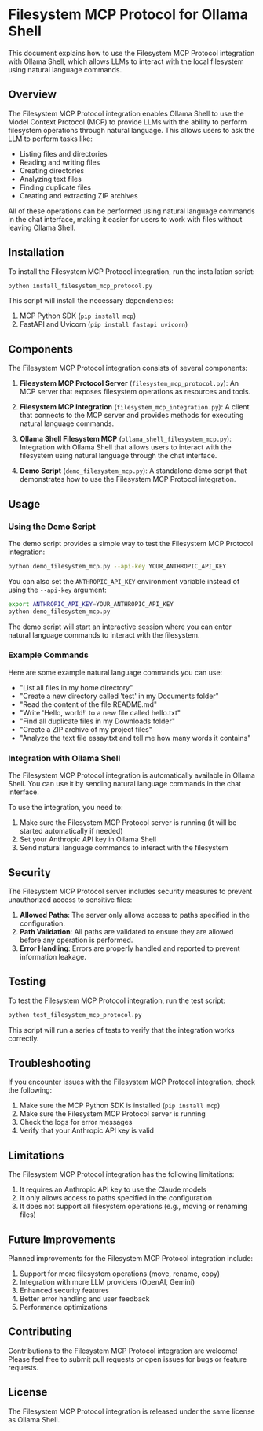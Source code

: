 # Filesystem MCP Protocol for Ollama Shell

This document explains how to use the Filesystem MCP Protocol integration with Ollama Shell, which allows LLMs to interact with the local filesystem using natural language commands.

## Overview

The Filesystem MCP Protocol integration enables Ollama Shell to use the Model Context Protocol (MCP) to provide LLMs with the ability to perform filesystem operations through natural language. This allows users to ask the LLM to perform tasks like:

- Listing files and directories
- Reading and writing files
- Creating directories
- Analyzing text files
- Finding duplicate files
- Creating and extracting ZIP archives

All of these operations can be performed using natural language commands in the chat interface, making it easier for users to work with files without leaving Ollama Shell.

## Installation

To install the Filesystem MCP Protocol integration, run the installation script:

```bash
python install_filesystem_mcp_protocol.py
```

This script will install the necessary dependencies:

1. MCP Python SDK (`pip install mcp`)
2. FastAPI and Uvicorn (`pip install fastapi uvicorn`)

## Components

The Filesystem MCP Protocol integration consists of several components:

1. **Filesystem MCP Protocol Server** (`filesystem_mcp_protocol.py`): An MCP server that exposes filesystem operations as resources and tools.

2. **Filesystem MCP Integration** (`filesystem_mcp_integration.py`): A client that connects to the MCP server and provides methods for executing natural language commands.

3. **Ollama Shell Filesystem MCP** (`ollama_shell_filesystem_mcp.py`): Integration with Ollama Shell that allows users to interact with the filesystem using natural language through the chat interface.

4. **Demo Script** (`demo_filesystem_mcp.py`): A standalone demo script that demonstrates how to use the Filesystem MCP Protocol integration.

## Usage

### Using the Demo Script

The demo script provides a simple way to test the Filesystem MCP Protocol integration:

```bash
python demo_filesystem_mcp.py --api-key YOUR_ANTHROPIC_API_KEY
```

You can also set the `ANTHROPIC_API_KEY` environment variable instead of using the `--api-key` argument:

```bash
export ANTHROPIC_API_KEY=YOUR_ANTHROPIC_API_KEY
python demo_filesystem_mcp.py
```

The demo script will start an interactive session where you can enter natural language commands to interact with the filesystem.

### Example Commands

Here are some example natural language commands you can use:

- "List all files in my home directory"
- "Create a new directory called 'test' in my Documents folder"
- "Read the content of the file README.md"
- "Write 'Hello, world!' to a new file called hello.txt"
- "Find all duplicate files in my Downloads folder"
- "Create a ZIP archive of my project files"
- "Analyze the text file essay.txt and tell me how many words it contains"

### Integration with Ollama Shell

The Filesystem MCP Protocol integration is automatically available in Ollama Shell. You can use it by sending natural language commands in the chat interface.

To use the integration, you need to:

1. Make sure the Filesystem MCP Protocol server is running (it will be started automatically if needed)
2. Set your Anthropic API key in Ollama Shell
3. Send natural language commands to interact with the filesystem

## Security

The Filesystem MCP Protocol server includes security measures to prevent unauthorized access to sensitive files:

1. **Allowed Paths**: The server only allows access to paths specified in the configuration.
2. **Path Validation**: All paths are validated to ensure they are allowed before any operation is performed.
3. **Error Handling**: Errors are properly handled and reported to prevent information leakage.

## Testing

To test the Filesystem MCP Protocol integration, run the test script:

```bash
python test_filesystem_mcp_protocol.py
```

This script will run a series of tests to verify that the integration works correctly.

## Troubleshooting

If you encounter issues with the Filesystem MCP Protocol integration, check the following:

1. Make sure the MCP Python SDK is installed (`pip install mcp`)
2. Make sure the Filesystem MCP Protocol server is running
3. Check the logs for error messages
4. Verify that your Anthropic API key is valid

## Limitations

The Filesystem MCP Protocol integration has the following limitations:

1. It requires an Anthropic API key to use the Claude models
2. It only allows access to paths specified in the configuration
3. It does not support all filesystem operations (e.g., moving or renaming files)

## Future Improvements

Planned improvements for the Filesystem MCP Protocol integration include:

1. Support for more filesystem operations (move, rename, copy)
2. Integration with more LLM providers (OpenAI, Gemini)
3. Enhanced security features
4. Better error handling and user feedback
5. Performance optimizations

## Contributing

Contributions to the Filesystem MCP Protocol integration are welcome! Please feel free to submit pull requests or open issues for bugs or feature requests.

## License

The Filesystem MCP Protocol integration is released under the same license as Ollama Shell.
